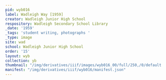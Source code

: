 ```yaml
---
pid: wyb016
label: Wadleigh Way [1959]
creator: Wadleigh Junior High School
respository: Wadleigh Secondary School Library
_date: '1959'
_tags: 'student writing, photographs '
_type: image
site: wad
school: Wadleigh Junior High School
order: '15'
layout: wyb
collection: yb
thumbnail: "/img/derivatives/iiif/images/wyb016_00/full/250,/0/default.jpg"
manifest: "/img/derivatives/iiif/wyb016/manifest.json"
---
```

